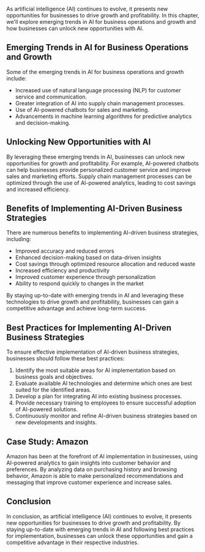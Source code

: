 
As artificial intelligence (AI) continues to evolve, it presents new opportunities for businesses to drive growth and profitability. In this chapter, we'll explore emerging trends in AI for business operations and growth and how businesses can unlock new opportunities with AI.

Emerging Trends in AI for Business Operations and Growth
--------------------------------------------------------

Some of the emerging trends in AI for business operations and growth include:

* Increased use of natural language processing (NLP) for customer service and communication.
* Greater integration of AI into supply chain management processes.
* Use of AI-powered chatbots for sales and marketing.
* Advancements in machine learning algorithms for predictive analytics and decision-making.

Unlocking New Opportunities with AI
-----------------------------------

By leveraging these emerging trends in AI, businesses can unlock new opportunities for growth and profitability. For example, AI-powered chatbots can help businesses provide personalized customer service and improve sales and marketing efforts. Supply chain management processes can be optimized through the use of AI-powered analytics, leading to cost savings and increased efficiency.

Benefits of Implementing AI-Driven Business Strategies
------------------------------------------------------

There are numerous benefits to implementing AI-driven business strategies, including:

* Improved accuracy and reduced errors
* Enhanced decision-making based on data-driven insights
* Cost savings through optimized resource allocation and reduced waste
* Increased efficiency and productivity
* Improved customer experience through personalization
* Ability to respond quickly to changes in the market

By staying up-to-date with emerging trends in AI and leveraging these technologies to drive growth and profitability, businesses can gain a competitive advantage and achieve long-term success.

Best Practices for Implementing AI-Driven Business Strategies
-------------------------------------------------------------

To ensure effective implementation of AI-driven business strategies, businesses should follow these best practices:

1. Identify the most suitable areas for AI implementation based on business goals and objectives.
2. Evaluate available AI technologies and determine which ones are best suited for the identified areas.
3. Develop a plan for integrating AI into existing business processes.
4. Provide necessary training to employees to ensure successful adoption of AI-powered solutions.
5. Continuously monitor and refine AI-driven business strategies based on new developments and insights.

Case Study: Amazon
------------------

Amazon has been at the forefront of AI implementation in businesses, using AI-powered analytics to gain insights into customer behavior and preferences. By analyzing data on purchasing history and browsing behavior, Amazon is able to make personalized recommendations and messaging that improve customer experience and increase sales.

Conclusion
----------

In conclusion, as artificial intelligence (AI) continues to evolve, it presents new opportunities for businesses to drive growth and profitability. By staying up-to-date with emerging trends in AI and following best practices for implementation, businesses can unlock these opportunities and gain a competitive advantage in their respective industries.
